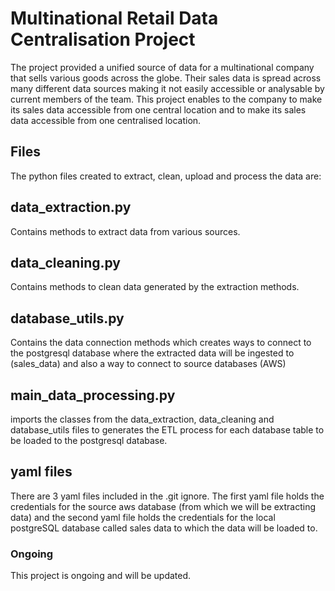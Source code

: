 # Multinational Retail Data Centralisation Project

The project provided a unified source of data for a multinational company that sells various goods across the globe.
Their sales data is spread across many different data sources making it not easily accessible or analysable by current members of the team.
This project enables to the company to make its sales data accessible from one central location and to make its sales data accessible from one centralised location. 

## Files
The python files created to extract, clean, upload and process the data are: 

## data_extraction.py
Contains methods to extract data from various sources. 

## data_cleaning.py
Contains methods to clean data generated by the extraction methods. 

## database_utils.py
Contains the data connection methods which creates ways to connect to the postgresql database where the extracted data will be ingested to (sales_data) and also a way to connect to source databases (AWS)

## main_data_processing.py
imports the classes from the data_extraction, data_cleaning and database_utils files to generates the ETL process for each database table to be loaded to the postgresql database.  

## yaml files
There are 3 yaml files included in the .git ignore.  The first yaml file holds the credentials for the source aws database (from which we will be extracting data) and the second
yaml file holds the credentials for the local postgreSQL database called sales data to which the data will be loaded to.  

### Ongoing
This project is ongoing and will be updated.  
